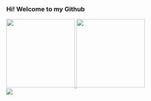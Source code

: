 <h3> Hi! Welcome to my Github</h3>

<div>
   <a href="https://github.com/Ruth97">
   <img height="180em" src="https://github-readme-stats.vercel.app/api?username=Ruth97&show_icons=true&theme=dark&include_all_commits=true&count_private=true"/>
   <img height="180em" src="https://github-readme-stats.vercel.app/api/top-langs/?username=Ruth97&layout=compact&langs_count=6&theme=dark"/>
</div>

<div>
  <a href="https://www.linkedin.com/in/ruth-martins-5573581a2/" target="_blank"> <img src="https://img.shields.io/badge/-LinkedIn-%230077B5?style=for-the-badge&logo=linkedin&logoColor=white"></a>
</div>
